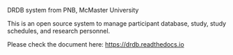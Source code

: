 DRDB system from PNB, McMaster University

This is an open source system to manage participant database, study, study schedules, and research personnel.

Please check the document here: https://drdb.readthedocs.io

